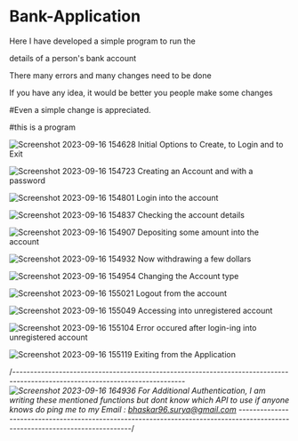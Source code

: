 # Bank-Application

Here I have developed a simple program to run the 

details of a person's bank account 

There many errors and many changes need to be done

If you have any idea, it would be better you people make some changes

#Even a simple change is appreciated.

#this is a program


![Screenshot 2023-09-16 154628](https://github.com/bhaskar10h/Bank-Details/assets/112790780/7bd09139-b268-4818-b9c3-da15600df07c)
Initial Options to Create, to Login and to Exit

![Screenshot 2023-09-16 154723](https://github.com/bhaskar10h/Bank-Details/assets/112790780/54c801c2-bbaa-4ec3-a232-64747196d722)
Creating an Account and with a password

![Screenshot 2023-09-16 154801](https://github.com/bhaskar10h/Bank-Details/assets/112790780/5069b82a-6461-4170-b682-e947515468be)
Login into the account

![Screenshot 2023-09-16 154837](https://github.com/bhaskar10h/Bank-Details/assets/112790780/e1d16061-ff24-4177-b92d-b5d4deb8b735)
Checking the account details

![Screenshot 2023-09-16 154907](https://github.com/bhaskar10h/Bank-Details/assets/112790780/c4a2cc2d-c3c5-405c-842d-d97698d392a4)
Depositing some amount into the account

![Screenshot 2023-09-16 154932](https://github.com/bhaskar10h/Bank-Details/assets/112790780/5c3e832d-4a76-4f23-9aaf-6f866e5e3083)
Now withdrawing a few dollars

![Screenshot 2023-09-16 154954](https://github.com/bhaskar10h/Bank-Details/assets/112790780/0d46b7a9-ce81-49b7-825f-80215f20043b)
Changing the Account type

![Screenshot 2023-09-16 155021](https://github.com/bhaskar10h/Bank-Details/assets/112790780/e30618f2-6a9e-4bc8-b539-a1de205797cf)
Logout from the account

![Screenshot 2023-09-16 155049](https://github.com/bhaskar10h/Bank-Details/assets/112790780/92f7aeb3-a9f3-4422-b9cc-8ec41de372d6)
Accessing into unregistered account 

![Screenshot 2023-09-16 155104](https://github.com/bhaskar10h/Bank-Details/assets/112790780/448406f5-3b37-4c75-ae49-affac4c4759b)
Error occured after login-ing into unregistered account

![Screenshot 2023-09-16 155119](https://github.com/bhaskar10h/Bank-Details/assets/112790780/1bd8fc5b-216e-4d94-afc3-0104ec91b980)
Exiting from the Application

/*------------------------------------------------------------------------------------------------------------------------------
![Screenshot 2023-09-16 164936](https://github.com/bhaskar10h/Bank-App/assets/112790780/eb4201e9-f832-48a2-b1ba-704e5d796e07)
For Additional Authentication, I am writing these mentioned functions
but dont know which API to use
if anyone knows do ping me to my Email : 
bhaskar96.surya@gmail.com
------------------------------------------------------------------------------------------------------------------------------*/

